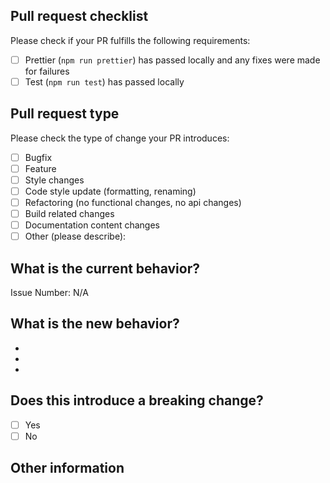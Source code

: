 ## Pull request checklist

Please check if your PR fulfills the following requirements:

-   [ ] Prettier (`npm run prettier`) has passed locally and any fixes were made for failures
-   [ ] Test (`npm run test`) has passed locally

## Pull request type

Please check the type of change your PR introduces:

-   [ ] Bugfix
-   [ ] Feature
-   [ ] Style changes
-   [ ] Code style update (formatting, renaming)
-   [ ] Refactoring (no functional changes, no api changes)
-   [ ] Build related changes
-   [ ] Documentation content changes
-   [ ] Other (please describe):

## What is the current behavior?

<!-- Please describe the current behavior that you are modifying, or link to a relevant issue. -->

Issue Number: N/A

## What is the new behavior?

<!-- Please describe the behavior or changes that are being added by this PR. -->

-
-
-

## Does this introduce a breaking change?

-   [ ] Yes
-   [ ] No

<!-- If this introduces a breaking change, please describe the impact and migration path for existing applications below. -->

## Other information

<!-- Any other information that is important to this PR such as screenshots of how the component looks before and after the change. -->
